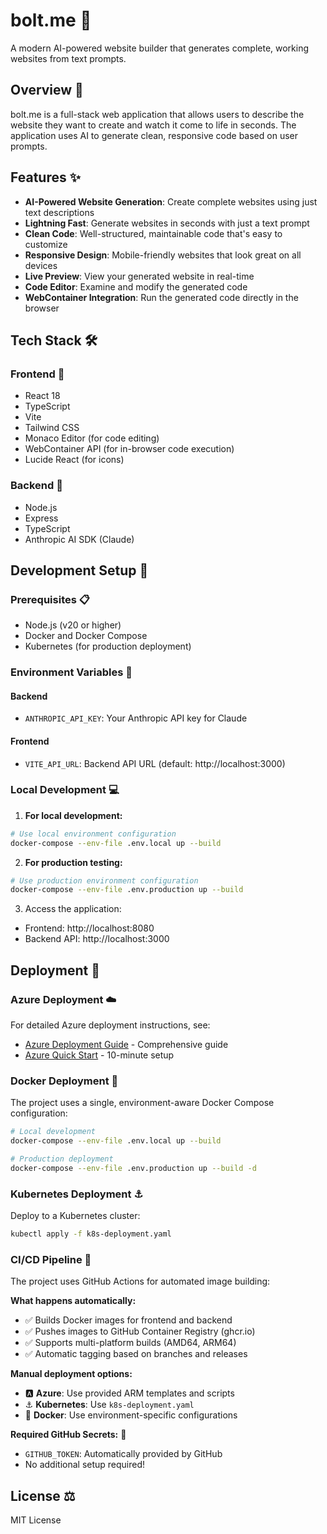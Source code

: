 # bolt.me 🚀

A modern AI-powered website builder that generates complete, working websites from text prompts.

## Overview 🌟

bolt.me is a full-stack web application that allows users to describe the website they want to create and watch it come to life in seconds. The application uses AI to generate clean, responsive code based on user prompts.

## Features ✨

- **AI-Powered Website Generation**: Create complete websites using just text descriptions
- **Lightning Fast**: Generate websites in seconds with just a text prompt
- **Clean Code**: Well-structured, maintainable code that's easy to customize
- **Responsive Design**: Mobile-friendly websites that look great on all devices
- **Live Preview**: View your generated website in real-time
- **Code Editor**: Examine and modify the generated code
- **WebContainer Integration**: Run the generated code directly in the browser

## Tech Stack 🛠️

### Frontend 🎨
- React 18
- TypeScript
- Vite
- Tailwind CSS
- Monaco Editor (for code editing)
- WebContainer API (for in-browser code execution)
- Lucide React (for icons)

### Backend 🔧
- Node.js
- Express
- TypeScript
- Anthropic AI SDK (Claude)


## Development Setup 🔨

### Prerequisites 📋

- Node.js (v20 or higher)
- Docker and Docker Compose
- Kubernetes (for production deployment)

### Environment Variables 🔐

#### Backend
- `ANTHROPIC_API_KEY`: Your Anthropic API key for Claude

#### Frontend
- `VITE_API_URL`: Backend API URL (default: http://localhost:3000)

### Local Development 💻

1. **For local development:**
```bash
# Use local environment configuration
docker-compose --env-file .env.local up --build
```

2. **For production testing:**
```bash
# Use production environment configuration
docker-compose --env-file .env.production up --build
```

3. Access the application:
- Frontend: http://localhost:8080
- Backend API: http://localhost:3000

## Deployment 🚀

### Azure Deployment ☁️
For detailed Azure deployment instructions, see:
- [Azure Deployment Guide](AZURE_DEPLOYMENT.md) - Comprehensive guide
- [Azure Quick Start](AZURE_QUICKSTART.md) - 10-minute setup

### Docker Deployment 🐳
The project uses a single, environment-aware Docker Compose configuration:

```bash
# Local development
docker-compose --env-file .env.local up --build

# Production deployment
docker-compose --env-file .env.production up --build -d
```

### Kubernetes Deployment ⚓
Deploy to a Kubernetes cluster:

```bash
kubectl apply -f k8s-deployment.yaml
```

### CI/CD Pipeline 🔄
The project uses GitHub Actions for automated image building:

**What happens automatically:**
- ✅ Builds Docker images for frontend and backend
- ✅ Pushes images to GitHub Container Registry (ghcr.io)
- ✅ Supports multi-platform builds (AMD64, ARM64)
- ✅ Automatic tagging based on branches and releases

**Manual deployment options:**
- 🅰️ **Azure**: Use provided ARM templates and scripts
- ⚓ **Kubernetes**: Use `k8s-deployment.yaml`
- 🐳 **Docker**: Use environment-specific configurations

**Required GitHub Secrets:** 🔑
- `GITHUB_TOKEN`: Automatically provided by GitHub
- No additional setup required!

## License ⚖️
MIT License